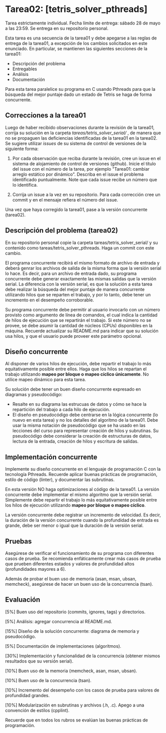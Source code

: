 # Tarea02: [tetris_solver_pthreads]

Tarea estrictamente individual. Fecha límite de entrega: sábado 28 de mayo a las 23:59. Se entrega en su repositorio personal.

Esta tarea es una secuencia de la tarea01 y debe apegarse a las reglas de entrega de la tarea01, a excepción de los cambios solicitados en este enunciado. En particular, se mantienen las siguientes secciones de la tarea01:

* Descripción del problema
* Entregables
* Análisis
* Documentación

Para esta tarea paralelice su programa en C usando Pthreads para que la búsqueda del mejor puntaje dado un estado de Tetris se haga de forma concurrente.

## Correcciones a la tarea01

Luego de haber recibido observaciones durante la revisión de la tarea01, corrija su solución en la carpeta *tareas/tetris_solver_serial/* , de manera que no se propaguen las deficiencias identificadas de la tarea01 en la tarea02. Se sugiere utilizar *issues* de su sistema de control de versiones de la siguiente forma:

1. Por cada observación que reciba durante la revisión, cree un issue en el sistema de alojamiento de control de versiones (github). Inicie el título del issue con el número de la tarea, por ejemplo "Tarea01: cambiar arreglo estático por dinámico". Describa en el issue el problema identificado puntualmente. Note que cada issue recibe un número que lo identifica.

2. Corrija un issue a la vez en su repositorio. Para cada corrección cree un commit y en el mensaje refiera el número del issue.

Una vez que haya corregido la tarea01, pase a la versión concurrente (tarea02).

## Descripción del problema (tarea02)
En su repositorio personal copie la carpeta tareas/tetris_solver_serial/ y su contenido como tareas/tetris_solver_pthreads. Haga un commit con este cambio.

El programa concurrente recibirá el mismo formato de archivo de entrada y deberá genrar los archivos de salida de la misma forma que la versión serial lo hace. Es decir, para un archivo de entrada dado, su programa concurrente debe generar exactamente las mismas salidas que la versión serial. La diferencia con la versión serial, es que la solución a esta tarea debe realizar la búsqueda del mejor puntaje de manera concurrente utilizando hilos que se reparten el trabajo, y por lo tanto, debe tener un incremento en el desempeño corroborable.

Su programa concurrente debe permitir al usuario invocarlo con un número provisto como argumento de línea de comandos, el cual indica la cantidad de hilos de ejecución que se repartirán el trabajo. Si este número no se provee, se debe asumir la cantidad de núcleos (CPUs) disponibles en la máquina. Recuerde actualizar su README.md para indicar que su solución usa hilos, y que el usuario puede proveer este parámetro opcional.

## Diseño concurrente
Al disponer de varios hilos de ejecución, debe repartir el trabajo lo más equitativamente posible entre ellos. Haga que los hilos se repartan el trabajo utilizando **mapeo por bloque o mapeo cíclico únicamente**. No utilice mapeo dinámico para esta tarea.

Su solución debe tener un buen diseño concurrente expresado en diagramas y pseudocódigo:

* Resalte en su diagrama las estrucuas de datos y cómo se hace la repartición del trabajo a cada hilo de ejecución.
* El diseño en pseudocódigo debe centrarse en la lógica concurrente (lo nuevo en esta tarea) y no los detalles del algorítmo de la tarea01. Debe usar la misma notación de pseudocódigo que se ha usado en las lecciones del curso para representar creación de hilos y subrutinas. Su pseudocódigo debe considerar la creación de estructuras de datos, lectura de la entrada, creación de hilos y escritura de salidas. 

## Implementación concurrente
Implemente su diseño concurrente en el lenguaje de programación C con la tecnología Pthreads. Recuerde aplicar buenas prácticas de programación, estilo de código (linter), y documentar las subrutinas.

En esta versión NO haga optimizaciones al código de la tarea01. La versión concurrente debe implementar el mismo algoritmo que la versión serial. Simplemente debe repartir el trabajo lo más equitativamente posible entre los hilos de ejecución utilizando **mapeo por bloque o mapeo cíclico**.

La versión concurrente debe registrar un incremento de velocidad. Es decir, la duración de la versión concurrente cuando la profundidad de entrada es grande, debe ser menor o igual que la duración de la versión serial.

## Pruebas
Asegúrese de verificar el funcionamiento de su programa con diferentes casos de prueba. Se recomienda enfáticamente crear más casos de prueba que prueben diferentes estados y valores de profundidad altos (profundidades mayores a 6).

Además de probar el buen uso de memoria (asan, msan, ubsan, memcheck), asegúrese de hacer un buen uso de la concurrencia (tsan). 

## Evaluación
[5%] Buen uso del repositorio (commits, ignores, tags) y directorios.

[5%] Análisis: agregar concurrencia al README.md.

[15%] Diseño de la solución concurrente: diagrama de memoria y pseudocódigo.

[5%] Documentación de implementaciones (algoritmos).

[30%] Implementación y funcionalidad de la concurrencia (obtener mismos resultados que su versión serial).

[10%] Buen uso de la memoria (memcheck, asan, msan, ubsan).

[10%] Buen uso de la concurrencia (tsan).

[10%] Incremento del desempeño con los casos de prueba para valores de profundidad grandes.

[10%] Modularización en subrutinas y archivos (.h, .c). Apego a una convención de estilos (cpplint).

Recuerde que en todos los rubros se evalúan las buenas prácticas de programación.
